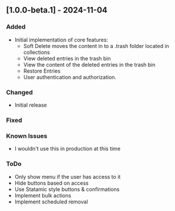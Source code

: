 ## [1.0.0-beta.1] - 2024-11-04

### Added

- Initial implementation of core features:
	- Soft Delete moves the content in to a .trash folder located in collections
	- View deleted entries in the trash bin
    - View the content of the deleted entries in the trash bin
	- Restore Entries
    - User authentication and authorization.

### Changed

- Initial release

### Fixed

### Known Issues
- I wouldn't use this in production at this time

### ToDo
- Only show menu if the user has access to it
- Hide buttons based on access
- Use Statamic style buttons & confirmations
- Implement bulk actions
- Implement scheduled removal
